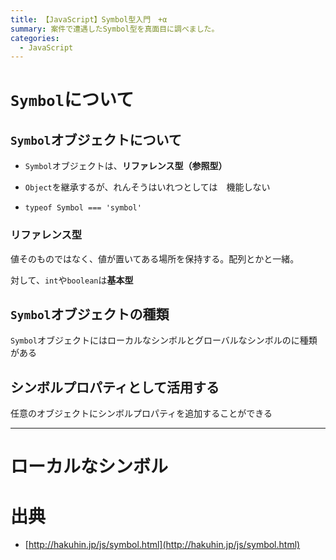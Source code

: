 ```yaml
---
title: 【JavaScript】Symbol型入門　+α
summary: 案件で遭遇したSymbol型を真面目に調べました。
categories:
  - JavaScript
---
```


# `Symbol`について

## `Symbol`オブジェクトについて

- `Symbol`オブジェクトは、**リファレンス型（参照型）**

- `Object`を継承するが、れんそうはいれつとしては　機能しない

- `typeof Symbol === 'symbol'`

### リファレンス型

値そのものではなく、値が置いてある場所を保持する。配列とかと一緒。

対して、`int`や`boolean`は**基本型**

## `Symbol`オブジェクトの種類

`Symbol`オブジェクトにはローカルなシンボルとグローバルなシンボルのに種類がある

## シンボルプロパティとして活用する

任意のオブジェクトにシンボルプロパティを追加することができる

---

# ローカルなシンボル

# 出典

- [http://hakuhin.jp/js/symbol.html](http://hakuhin.jp/js/symbol.html)
